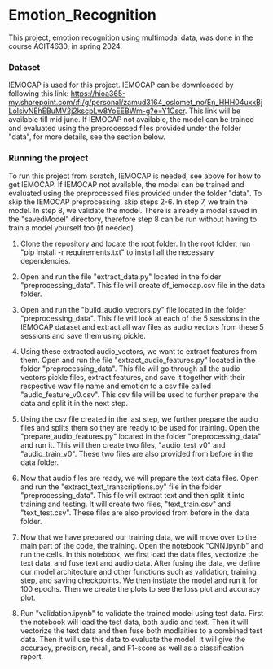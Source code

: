 # Emotion_Recognition
This project, emotion recognition using multimodal data, was done in the course ACIT4630, in spring 2024. 

### Dataset
IEMOCAP is used for this project. IEMOCAP can be downloaded by following this link: https://hioa365-my.sharepoint.com/:f:/g/personal/zamud3164_oslomet_no/En_HHH04uxxBjLoIsivNEhEBuMV2j2kscpLw8YoEEBWm-g?e=Y1Cscr. This link will be available till mid june.
If IEMOCAP not available, the model can be trained and evaluated using the preprocessed files provided under the folder "data", for more details, see the section below.

### Running the project
To run this project from scratch, IEMOCAP is needed, see above for how to get IEMOCAP.
If IEMOCAP not available, the model can be trained and evaluated using the preprocessed files provided under the folder "data".
To skip the IEMOCAP preprocessing, skip steps 2-6. In step 7, we train the model. In step 8, we validate the model. There is already a model saved in the "savedModel" directory, therefore step 8 can be run without having to train a model yourself too (if needed).  

1. Clone the repository and locate the root folder. In the root folder, run "pip install -r requirements.txt" to install all the necessary dependencies.
   
2. Open and run the file "extract_data.py" located in the folder "preprocessing_data". This file will create df_iemocap.csv file in the data folder.

3. Open and run the "build_audio_vectors.py" file located in the folder "preprocessing_data". This file will look at each of the 5 sessions in the IEMOCAP dataset and extract all wav files as audio vectors from these 5 sessions and save them using pickle.

4. Using these extracted audio_vectors, we want to extract features from them. Open and run the file "extract_audio_features.py" located in the folder "preprocessing_data". This file will go through all the audio vectors pickle files, extract features, and save it together with their respective wav file name and emotion to a csv file called "audio_feature_v0.csv". This csv file will be used to further prepare the data and split it in the next step.

5. Using the csv file created in the last step, we further prepare the audio files and splits them so they are ready to be used for training. Open the "prepare_audio_features.py" located in the folder "preprocessing_data" and run it. This will then create two files, "audio_test_v0" and "audio_train_v0". These two files are also provided from before in the data folder.

6. Now that audio files are ready, we will prepare the text data files. Open and run the "extract_text_transcriptions.py" file in the folder "preprocessing_data". This file will extract text and then split it into training and testing. It will create two files, "text_train.csv" and "text_test.csv". These files are also provided from before in the data folder.

7. Now that we have prepared our training data, we will move over to the main part of the code, the training. Open the notebook "CNN.ipynb" and run the cells. In this notebook, we first load the data files, vectorize the text data, and fuse text and audio data. After fusing the data, we define our model architecture and other functions such as validation, training step, and saving checkpoints. We then instiate the model and run it for 100 epochs. Then we create the plots to see the loss plot and accuracy plot.

8. Run "validation.ipynb" to validate the trained model using test data. First the notebook will load the test data, both audio and text. Then it will vectorize the text data and then fuse both modlaities to a combined test data. Then it will use this data to evaluate the model. It will give the accuracy, precision, recall, and F1-score as well as a classification report.

